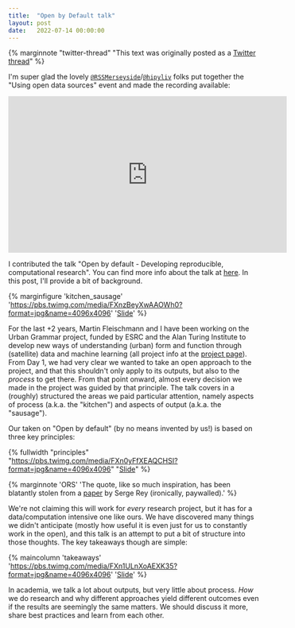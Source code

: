 ```yaml
---
title:  "Open by Default talk"
layout: post
date:   2022-07-14 00:00:00
---
```


{% marginnote "twitter-thread" "This text was originally posted as a [Twitter
thread](https://twitter.com/darribas/status/1547539954691182596)" %}

I'm super glad the lovely [`@RSSMerseyside`](https://twitter.com/RSSMerseyside)/[`@hipyliv`](https://twitter.com/hipyliv) folks put together the "Using open data sources" event and made the recording available:

<iframe width="560" height="315" src="https://www.youtube.com/embed/u3hYWLYApoA" title="YouTube video player" frameborder="0" allow="accelerometer; autoplay; clipboard-write; encrypted-media; gyroscope; picture-in-picture" allowfullscreen></iframe>

I contributed the talk "Open by default - Developing reproducible, computational research". You can find more info about the talk at [here](https://urbangrammarai.xyz/blog/post29_obd.html). In this post, I'll provide a bit of background.

{% marginfigure 'kitchen_sausage' 'https://pbs.twimg.com/media/FXnzBeyXwAAOWh0?format=jpg&name=4096x4096' '[Slide](https://urbangrammarai.xyz/talks/202206_rss_merseyside/index.html#/needs/0)'  %}

For the last +2 years, Martin Fleischmann and I have been working on the Urban Grammar project, funded by ESRC and the Alan Turing Institute to develop new ways of understanding (urban) form and function through (satellite) data and machine learning (all project info at the [project page](https://urbangrammarai.xyz)). From Day 1, we had very clear we wanted to take an open approach to the project, and that this shouldn't only apply to its outputs, but also to the *process* to get there. From that point onward, almost every decision we made in the project was guided by that principle. The talk covers in a (roughly) structured the areas we paid particular attention, namely aspects of process (a.k.a. the "kitchen") and aspects of output (a.k.a. the "sausage").

Our taken on "Open by default" (by no means invented by us!) is based on three key principles:

{% fullwidth "principles" "https://pbs.twimg.com/media/FXn0yFfXEAQCHSI?format=jpg&name=4096x4096" "[Slide](https://urbangrammarai.xyz/talks/202206_rss_merseyside/index.html#/open-by-default-1)" %}

{% marginnote 'ORS' 'The quote, like so much inspiration, has been blatantly stolen from a [paper](https://link.springer.com/article/10.1007/s00168-014-0611-7) by Serge Rey (ironically, paywalled).' %}

We're not claiming this will work for _every_ research project, but it has for a data/computation intensive one like ours. We have discovered many things we didn't anticipate (mostly how useful it is even just for us to constantly work in the open), and this talk is an attempt to put a bit of structure into those thoughts. The key takeaways though are simple:

{% maincolumn 'takeaways' 'https://pbs.twimg.com/media/FXn1ULnXoAEXK35?format=jpg&name=4096x4096' '[Slide](https://urbangrammarai.xyz/talks/202206_rss_merseyside/index.html#/the-takeaway)' %}

In academia, we talk a lot about outputs, but very little about process. *How* we do research and why different approaches yield different outcomes even if the results are seemingly the same matters. We should discuss it more, share best practices and learn from each other.
